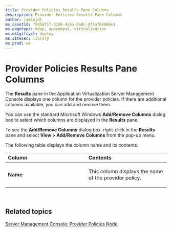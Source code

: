 ```yaml
---
title: Provider Policies Results Pane Columns
description: Provider Policies Results Pane Columns
author: jamiejdt
ms.assetid: f9456f17-3106-4e5a-9a8c-df3af66986e1
ms.pagetype: mdop, appcompat, virtualization
ms.mktglfcycl: deploy
ms.sitesec: library
ms.prod: w8
---
```



# Provider Policies Results Pane Columns


The **Results** pane in the Application Virtualization Server Management Console displays one column for the provider policies. If there are additional columns available, you can add and remove them.

You can use the standard Microsoft Windows **Add/Remove Columns** dialog box to select which columns are displayed in the **Results** pane.

To see the **Add/Remove Columns** dialog box, right-click in the **Results** pane and select **View &gt; Add/Remove Columns** from the pop-up menu.

The following table displays the column name and its contents.

<table>
<colgroup>
<col width="50%" />
<col width="50%" />
</colgroup>
<thead>
<tr class="header">
<th align="left">Column</th>
<th align="left">Contents</th>
</tr>
</thead>
<tbody>
<tr class="odd">
<td align="left"><p><strong>Name</strong></p></td>
<td align="left"><p>This column displays the name of the provider policy.</p></td>
</tr>
</tbody>
</table>

 

## Related topics


[Server Management Console: Provider Policies Node](server-management-console-provider-policies-node.md)

 

 





